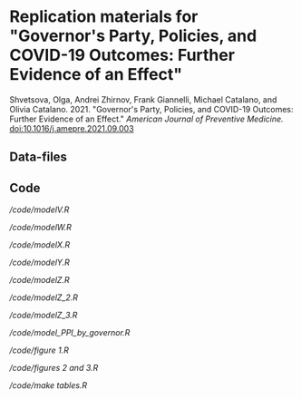 # Replication materials for "Governor's Party, Policies, and COVID-19 Outcomes: Further Evidence of an Effect"

Shvetsova, Olga, Andrei Zhirnov, Frank Giannelli, Michael Catalano, and Olivia Catalano. 2021. "Governor's Party, Policies, and COVID-19 Outcomes: Further Evidence of an Effect." *American Journal of Preventive Medicine.* [doi:10.1016/j.amepre.2021.09.003](https://doi.org/10.1016/j.amepre.2021.09.003)

## Data-files


## Code
*/code/modelV.R*

*/code/modelW.R*

*/code/modelX.R*

*/code/modelY.R*

*/code/modelZ.R*

*/code/modelZ_2.R*

*/code/modelZ_3.R*

*/code/model_PPI_by_governor.R*

*/code/figure 1.R*

*/code/figures 2 and 3.R*

*/code/make tables.R*

